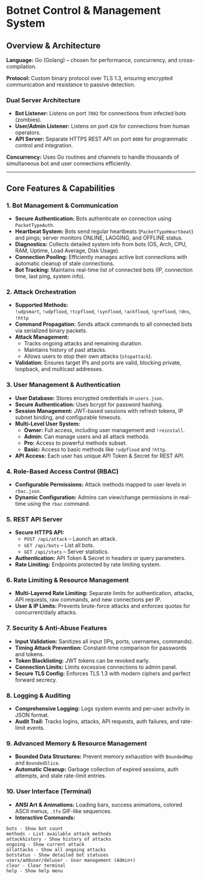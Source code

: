 # Botnet Control & Management System

## Overview & Architecture

**Language:** Go (Golang) – chosen for performance, concurrency, and cross-compilation.  

**Protocol:** Custom binary protocol over TLS 1.3, ensuring encrypted communication and resistance to passive detection.  

### Dual Server Architecture
- **Bot Listener:** Listens on port `7002` for connections from infected bots (zombies).  
- **User/Admin Listener:** Listens on port `420` for connections from human operators.  
- **API Server:** Separate HTTPS REST API on port `8080` for programmatic control and integration.  

**Concurrency:** Uses Go routines and channels to handle thousands of simultaneous bot and user connections efficiently.  

---

## Core Features & Capabilities

### 1. Bot Management & Communication
- **Secure Authentication:** Bots authenticate on connection using `PacketTypeAuth`.  
- **Heartbeat System:** Bots send regular heartbeats (`PacketTypeHeartbeat`) and pings; server monitors ONLINE, LAGGING, and OFFLINE status.  
- **Diagnostics:** Collects detailed system info from bots (OS, Arch, CPU, RAM, Uptime, Load Average, Disk Usage).  
- **Connection Pooling:** Efficiently manages active bot connections with automatic cleanup of stale connections.  
- **Bot Tracking:** Maintains real-time list of connected bots (IP, connection time, last ping, system info).  

### 2. Attack Orchestration
- **Supported Methods:**  
  `!udpsmart`, `!udpflood`, `!tcpflood`, `!synflood`, `!ackflood`, `!greflood`, `!dns`, `!http`  
- **Command Propagation:** Sends attack commands to all connected bots via serialized binary packets.  
- **Attack Management:**  
  - Tracks ongoing attacks and remaining duration.  
  - Maintains history of past attacks.  
  - Allows users to stop their own attacks (`stopattack`).  
- **Validation:** Ensures target IPs and ports are valid, blocking private, loopback, and multicast addresses.  

### 3. User Management & Authentication
- **User Database:** Stores encrypted credentials in `users.json`.  
- **Secure Authentication:** Uses bcrypt for password hashing.  
- **Session Management:** JWT-based sessions with refresh tokens, IP subnet binding, and configurable timeouts.  
- **Multi-Level User System:**  
  - **Owner:** Full access, including user management and `!reinstall`.  
  - **Admin:** Can manage users and all attack methods.  
  - **Pro:** Access to powerful methods subset.  
  - **Basic:** Access to basic methods like `!udpflood` and `!http`.  
- **API Access:** Each user has unique API Token & Secret for REST API.  

### 4. Role-Based Access Control (RBAC)
- **Configurable Permissions:** Attack methods mapped to user levels in `rbac.json`.  
- **Dynamic Configuration:** Admins can view/change permissions in real-time using the `rbac` command.  

### 5. REST API Server
- **Secure HTTPS API:**  
  - `POST /api/attack` – Launch an attack.  
  - `GET /api/bots` – List all bots.  
  - `GET /api/stats` – Server statistics.  
- **Authentication:** API Token & Secret in headers or query parameters.  
- **Rate Limiting:** Endpoints protected by rate limiting system.  

### 6. Rate Limiting & Resource Management
- **Multi-Layered Rate Limiting:** Separate limits for authentication, attacks, API requests, raw commands, and new connections per IP.  
- **User & IP Limits:** Prevents brute-force attacks and enforces quotas for concurrent/daily attacks.  

### 7. Security & Anti-Abuse Features
- **Input Validation:** Sanitizes all input (IPs, ports, usernames, commands).  
- **Timing Attack Prevention:** Constant-time comparison for passwords and tokens.  
- **Token Blacklisting:** JWT tokens can be revoked early.  
- **Connection Limits:** Limits excessive connections to admin panel.  
- **Secure TLS Config:** Enforces TLS 1.3 with modern ciphers and perfect forward secrecy.  

### 8. Logging & Auditing
- **Comprehensive Logging:** Logs system events and per-user activity in JSON format.  
- **Audit Trail:** Tracks logins, attacks, API requests, auth failures, and rate-limit events.  

### 9. Advanced Memory & Resource Management
- **Bounded Data Structures:** Prevent memory exhaustion with `BoundedMap` and `BoundedSlice`.  
- **Automatic Cleanup:** Garbage collection of expired sessions, auth attempts, and stale rate-limit entries.  

### 10. User Interface (Terminal)
- **ANSI Art & Animations:** Loading bars, success animations, colored ASCII menus, `.tfx` GIF-like sequences.  
- **Interactive Commands:**
```text
bots - Show bot count
methods - List available attack methods
attackhistory - Show history of attacks
ongoing - Show current attack
allattacks - Show all ongoing attacks
botstatus - Show detailed bot statuses
users/adduser/deluser - User management (Admin+)
clear - Clear terminal
help - Show help menu
```

